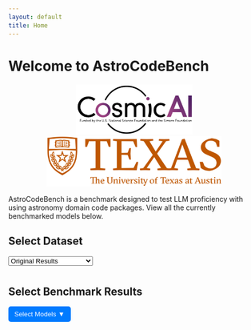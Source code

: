 ```yaml
---
layout: default
title: Home
---
```


# Welcome to AstroCodeBench

<div style="text-align: center; margin-top: 20px;">
  <img src="assets/pics/cosmic_logo.png" alt="Logo" style="height: 100px; margin: 0 10px;">
  <img src="assets/pics/ut_logo.png" alt="Longhorn" style="height: 100px; margin: 0 10px;">
</div>

AstroCodeBench is a benchmark designed to test LLM proficiency with using astronomy domain code packages. View all the currently benchmarked models below.

<h2>Select Dataset</h2>
<select id="dataset-selector" style="margin-bottom: 10px;">
  <option value="benchmark_results_old.json">Original Results</option>
  <option value="benchmark_results_new.json">Colloquial Query Results</option>
</select>

<h2>Select Benchmark Results</h2>
<div style="position: relative; display: inline-block;">
  <button id="dropdown-btn" style="padding: 8px 12px; background-color: #007BFF; color: white; border: none; cursor: pointer; border-radius: 5px;">
    Select Models ▼
  </button>
  <div id="model-dropdown" style="display: none; position: absolute; background: white; border: 1px solid #ccc; width: 200px; max-height: 200px; overflow-y: auto;">
  </div>
</div>

<canvas id="benchmarkChart" width="800" height="400"></canvas>

<script src="https://cdn.jsdelivr.net/npm/chart.js"></script>
<script>
  let jsonBasePath = "{{ site.baseurl }}/assets/json/";
  let selectedJsonFile = "benchmark_results_old.json"; // Default dataset
  const datasetSelector = document.getElementById("dataset-selector");
  const dropdownBtn = document.getElementById("dropdown-btn");
  const dropdownMenu = document.getElementById("model-dropdown");

  let chartData = {
    labels: [],
    datasets: []
  };

  let colors = [
    "rgba(255, 99, 132, 0.5)", "rgba(54, 162, 235, 0.5)",
    "rgba(255, 206, 86, 0.5)", "rgba(75, 192, 192, 0.5)",
    "rgba(153, 102, 255, 0.5)", "rgba(255, 159, 64, 0.5)",
    "rgba(201, 203, 207, 0.5)"
  ];

  let borderColors = [
    "rgba(255, 99, 132, 1)", "rgba(54, 162, 235, 1)",
    "rgba(255, 206, 86, 1)", "rgba(75, 192, 192, 1)",
    "rgba(153, 102, 255, 1)", "rgba(255, 159, 64, 1)",
    "rgba(201, 203, 207, 1)"
  ];

  let usedColors = {}; 
  let currentColorIndex = 0;

  let ctx = document.getElementById("benchmarkChart").getContext("2d");
  let benchmarkChart = new Chart(ctx, {
    type: "bar",
    data: chartData,
    options: {
      responsive: true,
      maintainAspectRatio: true,
      scales: { y: { beginAtZero: true } },
      plugins: {
        legend: { display: true },
        title: { display: true, text: "Benchmark Evaluation Metrics" }
      }
    }
  });

  // Show/Hide Dropdown Menu
  dropdownBtn.addEventListener("click", () => {
    dropdownMenu.style.display = dropdownMenu.style.display === "block" ? "none" : "block";
  });

  // Close dropdown if clicked outside
  document.addEventListener("click", (event) => {
    if (!dropdownBtn.contains(event.target) && !dropdownMenu.contains(event.target)) {
      dropdownMenu.style.display = "none";
    }
  });

  // Handle dataset selection change
  datasetSelector.addEventListener("change", function () {
    selectedJsonFile = this.value;
    chartData.datasets = []; 
    chartData.labels = []; 
    benchmarkChart.update();
    usedColors = {}; 
    currentColorIndex = 0; 
    populateDropdown(); // Refresh model list
  });

  // Populate dropdown menu with model checkboxes
  async function populateDropdown() {
    try {
      const response = await fetch(jsonBasePath + selectedJsonFile);
      const data = await response.json();
      const models = [...new Set(data.map((item) => item.model?.model).filter(m => m))]; // Ensure only valid model names appear

      dropdownMenu.innerHTML = ""; // Clear old entries

      models.forEach((model) => {
        const label = document.createElement("label");
        label.style.display = "block";
        label.style.cursor = "pointer";
        label.style.padding = "5px";

        const checkbox = document.createElement("input");
        checkbox.type = "checkbox";
        checkbox.value = model;
        checkbox.style.marginRight = "5px";

        checkbox.addEventListener("change", function () {
          if (this.checked) {
            fetchAndProcessData(model);
          } else {
            removeModelFromChart(model);
          }
        });

        label.appendChild(checkbox);
        label.appendChild(document.createTextNode(model));
        dropdownMenu.appendChild(label);
      });
    } catch (error) {
      console.error("Error populating dropdown:", error);
    }
  }

  // Fetch and process data for the selected model
  async function fetchAndProcessData(selectedModel) {
    try {
      const response = await fetch(jsonBasePath + selectedJsonFile);
      const data = await response.json();

      if (chartData.datasets.some(ds => ds.label === selectedModel)) {
        console.warn(`${selectedModel} is already displayed.`);
        return;
      }

      if (!(selectedModel in usedColors)) {
        usedColors[selectedModel] = {
          backgroundColor: colors[currentColorIndex % colors.length],
          borderColor: borderColors[currentColorIndex % borderColors.length]
        };
        currentColorIndex++;
      }

      const modelData = data.filter((item) => item.model.model === selectedModel);

      const metrics = {
        direct_match: [], fuzzy_match: [], codebleu: [],
        codebertscore: [], codebertscore_rescaled: [],
        code_success: [], syntax_match_score: []
      };

      modelData.forEach((item) => {
        if (item.result) {
          item.result.forEach((result) => {
            if ("direct_match" in result && result.direct_match !== null) {
              metrics.direct_match.push(result.direct_match ? 1 : 0);
            }
            if ("fuzzy_match" in result && result.fuzzy_match !== null) {
              metrics.fuzzy_match.push(result.fuzzy_match / 100); 
            }
            if ("codebleu" in result && result.codebleu?.codebleu !== null) {
              metrics.codebleu.push(result.codebleu.codebleu);
            }
            if ("codebertscore" in result && result.codebertscore?.F1 !== null) {
              metrics.codebertscore.push(result.codebertscore.F1);
            }
            if ("codebertscore_rescaled" in result && result.codebertscore_rescaled?.F1 !== null) {
              metrics.codebertscore_rescaled.push(result.codebertscore_rescaled.F1);
            }
          });
        }

        if (item.result_summary) {
          if ("code_success" in item.result_summary) {
            metrics.code_success.push(item.result_summary.code_success);
          }
          if ("syntax_match_score" in item.result_summary) {
            metrics.syntax_match_score.push(item.result_summary.syntax_match_score);
          }
        }
      });

      const averages = {};
      for (const [key, values] of Object.entries(metrics)) {
        averages[key] = values.length
          ? values.reduce((sum, val) => sum + val, 0) / values.length
          : 0;
      }

      updateChart(selectedModel, averages);
    } catch (error) {
      console.error("Error fetching or processing JSON data:", error);
    }
  }

  function removeModelFromChart(selectedModel) {
    chartData.datasets = chartData.datasets.filter(ds => ds.label !== selectedModel);
    benchmarkChart.update();
  }

  populateDropdown();
</script>
